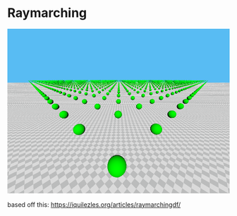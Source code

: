 # Raymarching

![alt text](https://github.com/iseau395/ray-marching/blob/main/screenshot.png?raw=true)

based off this:
https://iquilezles.org/articles/raymarchingdf/
